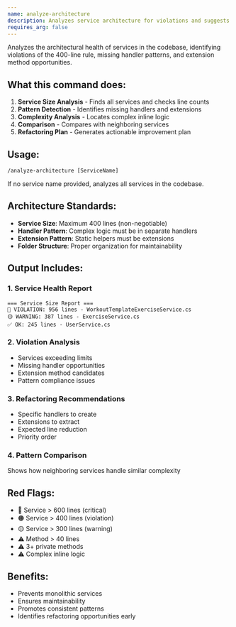 ```yaml
---
name: analyze-architecture
description: Analyzes service architecture for violations and suggests refactoring strategies
requires_arg: false
---
```


Analyzes the architectural health of services in the codebase, identifying violations of the 400-line rule, missing handler patterns, and extension method opportunities.

## What this command does:

1. **Service Size Analysis** - Finds all services and checks line counts
2. **Pattern Detection** - Identifies missing handlers and extensions
3. **Complexity Analysis** - Locates complex inline logic
4. **Comparison** - Compares with neighboring services
5. **Refactoring Plan** - Generates actionable improvement plan

## Usage:
```
/analyze-architecture [ServiceName]
```

If no service name provided, analyzes all services in the codebase.

## Architecture Standards:
- **Service Size**: Maximum 400 lines (non-negotiable)
- **Handler Pattern**: Complex logic must be in separate handlers
- **Extension Pattern**: Static helpers must be extensions
- **Folder Structure**: Proper organization for maintainability

## Output Includes:

### 1. Service Health Report
```
=== Service Size Report ===
🔴 VIOLATION: 956 lines - WorkoutTemplateExerciseService.cs
🟡 WARNING: 387 lines - ExerciseService.cs  
✅ OK: 245 lines - UserService.cs
```

### 2. Violation Analysis
- Services exceeding limits
- Missing handler opportunities
- Extension method candidates
- Pattern compliance issues

### 3. Refactoring Recommendations
- Specific handlers to create
- Extensions to extract
- Expected line reduction
- Priority order

### 4. Pattern Comparison
Shows how neighboring services handle similar complexity

## Red Flags:
- 🔴 Service > 600 lines (critical)
- 🟠 Service > 400 lines (violation)
- 🟡 Service > 300 lines (warning)
- ⚠️ Method > 40 lines
- ⚠️ 3+ private methods
- ⚠️ Complex inline logic

## Benefits:
- Prevents monolithic services
- Ensures maintainability
- Promotes consistent patterns
- Identifies refactoring opportunities early